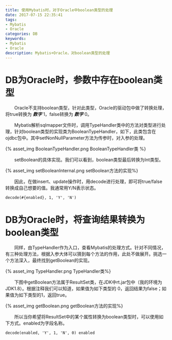 ```yaml
---
title: 使用Mybatis时，对于Oracle中boolean类型的处理
date: 2017-07-15 22:35:41
tags: 
- Mybatis
- Oracle
categories: DB
keywords: 
- Mybatis
- Oracle
description: Mybatis+Oracle，对boolean类型的处理
---
```


# DB为Oracle时，参数中存在boolean类型
&emsp;&emsp;Oracle不支持boolean类型，针对此类型，Oracle的驱动包中做了转换处理，将true转换为 ***数字***  1，false转换为 ***数字***  0。

&emsp;&emsp;Mybatis解析sqlmapper文件时，调用TypeHandler类中的方法对类型进行处理，针对boolean类型的实现类为BooleanTypeHandler，如下，此类包含在ojdbc包中。其中setNonNullParameter方法为传参时，对入参的处理。

{% asset_img BooleanTypeHandler.png BooleanTypeHandler类 %}

&emsp;&emsp;setBoolean的具体实现。我们可以看到，boolean类型最后转换为Int类型。

{% asset_img setBooleanInternal.png setBoolean方法的实现%}

&emsp;&emsp;因此，在做insert、update操作时，用decode进行处理，即可将true/false转换成自己想要的值。我通常用Y/N表示状态。

```
decode(#{enabled}, 1, 'Y', 'N')
```


# DB为Oracle时，将查询结果转换为boolean类型
&emsp;&emsp;同样，由TypeHandler作为入口，查看Mybatis的处理方式。针对不同情况，有三种处理方法，根据入参大体可以猜到每个方法的作用，此处不做展开。挑选一个方法深入，最终找到getBoolean的实现。

{% asset_img TypeHandler.png TypeHandler类%}

&emsp;&emsp;下图中getBoolean方法属于ResultSet类，在JDK中rt.jar包中（我的环境为JDK1.8）。根据注释我们可以知道，如果值为如下类型的 0，返回结果为false；如果值为如下类型的1，返回true。

{% asset_img getBoolean.png getBoolean方法的实现%}

&emsp;&emsp;所以当你希望将ResultSet中的某个属性转换为boolean类型时，可以使用如下方式。enabled为字段名称。


```
decode(enabled, 'Y', 1, 'N', 0) enabled
```





